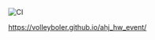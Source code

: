 ![CI](https://github.com/Volleyboler/ahj_hw_dom/actions/workflows/web.yml/badge.svg)

https://volleyboler.github.io/ahj_hw_event/
